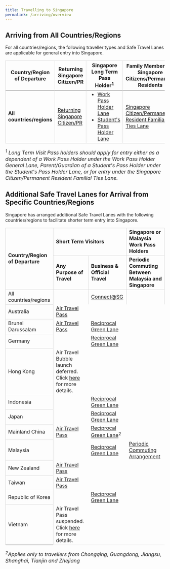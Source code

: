 ```yaml
---
title: Travelling to Singapore 
permalink: /arriving/overview
---
```


## Arriving from All Countries/Regions
For all countries/regions, the following traveller types and Safe Travel Lanes are applicable for general entry into Singapore. 

<table>
<thead>
  <tr>
    <th style="border-left:1px solid #D8D8D8;border-right:1px solid #D8D8D8;border-top:1px solid #D8D8D8;">Country/Region of Departure</th>
    <th style="border-right:1px solid #D8D8D8;border-top:1px solid #D8D8D8;">Returning Singapore Citizen/PR</th>
    <th style="border-right:1px solid #D8D8D8;border-top:1px solid #D8D8D8;">Singapore Long Term Pass Holder<sup>1</sup></th>
    <th style="border-right:1px solid #D8D8D8;border-top:1px solid #D8D8D8;">Family Members of Singapore Citizens/Permanent Residents</th>
  </tr>
</thead>
<tbody>
  <tr>
    <td style="border-left:1px solid #D8D8D8; border-right:1px solid #D8D8D8; border-bottom:1px solid #D8D8D8;"><b>All countries/regions</b></td>
    <td style="border-right:1px solid #D8D8D8;border-bottom:1px solid #D8D8D8;"><a href="/sc-pr/requirements-and-process">Returning Singapore Citizen/PR</a></td>
      <td style="border-right:1px solid #D8D8D8;border-bottom:1px solid #D8D8D8;"><ol style="margin-top:0px; margin-bottom:0px;">
<li style="font-size:1rem; list-style-type:disc; margin-top:0px; margin-bottom:0px;"><a href="/wphl/requirements-and-process">Work Pass Holder Lane</a> </li>
<li style="font-size:1rem; list-style-type:disc; margin-top:0px; margin-bottom:0px;"><a href="/stpl/requirements-and-process">Student's Pass Holder Lane</a></li>
  </ol></td>
   <!--  <td ><a href="/wphl/overview">Work Pass Holder Lane</a><br/><br/><a href="/stpl/overview">Student's Pass Holder Lane</a></td>-->
   <td style="border-right:1px solid #D8D8D8;border-bottom:1px solid #D8D8D8;"><a href="/scpr-familial-ties-lane/requirements-and-process">Singapore Citizen/Permanent Resident Familial Ties Lane</a></td>
  </tr>
 </tbody>
 </table>

<font size="3"> <i>
<sup>1</sup> Long Term Visit Pass holders should apply for entry either as a dependent of a Work Pass Holder under the Work Pass Holder General Lane, Parent/Guardian of a Student's Pass Holder under the Student's Pass Holder Lane, or for entry under the Singapore Citizen/Permanent Resident Familial Ties Lane.
 </i></font>

## Additional Safe Travel Lanes for Arrival from Specific Countries/Regions

Singapore has arranged additional Safe Travel Lanes with the following countries/regions to facilitate shorter term entry into Singapore.


<table>
 <tr>
  <td rowspan="2" style="border-left:1px solid #D8D8D8;border-right:1px solid #D8D8D8;border-top:1px solid #D8D8D8;"><b>Country/Region of Departure</b></td>
  <td colspan="2" style="border-left:1px solid #D8D8D8;border-right:1px solid #D8D8D8;border-top:1px solid #D8D8D8;"><b>Short Term Visitors</b></td>
  <td style="border-left:1px solid #D8D8D8;border-right:1px solid #D8D8D8;border-top:1px solid #D8D8D8;"><b>Singapore or Malaysia Work Pass Holders</b></td>
 </tr>
 <tr>
  <td style="border-right:1px solid #D8D8D8;border-top:1px solid #D8D8D8;"><b>Any Purpose of Travel </b></td>
  <td style="border-right:1px solid #D8D8D8;border-top:1px solid #D8D8D8;"><b>Business & Official Travel</b></td>
  <td style="border-right:1px solid #D8D8D8;border-top:1px solid #D8D8D8;"><b>Periodic Commuting Between Malaysia and Singapore</b></td>
 </tr>
  <tr>
  <td style="border-left:1px solid #D8D8D8;border-right:1px solid #D8D8D8;border-top:1px solid #D8D8D8;">All countries/regions</td>
  <td style="border-right:1px solid #D8D8D8;border-top:1px solid #D8D8D8;">&nbsp;</td>
  <td style="border-right:1px solid #D8D8D8;border-top:1px solid #D8D8D8;"><a href="https://safetravel.ica.gov.sg/connectsg/overview">Connect@SG</a></td>
  <td style="border-right:1px solid #D8D8D8;border-top:1px solid #D8D8D8;">&nbsp;</td>
 </tr>
 <tr>
  <td style="border-left:1px solid #D8D8D8;border-right:1px solid #D8D8D8;border-top:1px solid #D8D8D8;">Australia</td>
  <td><a href="/atp/requirements-and-process">Air Travel Pass</a></td>
  <td>&nbsp;</td>
  <td>&nbsp;</td>
 </tr>
  <tr>
  <td style="border-left:1px solid #D8D8D8;border-right:1px solid #D8D8D8;border-top:1px solid #D8D8D8;">Brunei Darussalam</td>
  <td><a href="/atp/requirements-and-process">Air Travel Pass</a></td>
  <td><a href="/rgl/requirements-and-process">Reciprocal Green Lane</a></td>
  <td>&nbsp;</td>
 </tr>
  <tr>
  <td style="border-left:1px solid #D8D8D8;border-right:1px solid #D8D8D8;border-top:1px solid #D8D8D8;">Germany</td>
  <td>&nbsp;</td>
  <td><a href="/rgl/requirements-and-process">Reciprocal Green Lane</a></td>
  <td>&nbsp;</td>
 </tr>
  <tr>
  <td style="border-left:1px solid #D8D8D8;border-right:1px solid #D8D8D8;border-top:1px solid #D8D8D8;">Hong Kong</td>
    <td>Air Travel Bubble launch deferred. Click <a href="/hongkong/atp/notice">here</a> for more details.</td>
  <td>&nbsp;</td>
  <td>&nbsp;</td>
 </tr>
  <tr>
  <td style="border-left:1px solid #D8D8D8;border-right:1px solid #D8D8D8;border-top:1px solid #D8D8D8;">Indonesia</td>
  <td>&nbsp;</td>
  <td><a href="/indonesia/rgl/requirements-and-process">Reciprocal Green Lane</a></td>
  <td>&nbsp;</td>
 </tr>
 <tr>
  <td style="border-left:1px solid #D8D8D8;border-right:1px solid #D8D8D8;border-top:1px solid #D8D8D8;">Japan</td>
  <td>&nbsp;</td>
  <td><a href="/rgl/requirements-and-process">Reciprocal Green Lane</a></td>
  <td>&nbsp;</td>
 </tr>
   <tr>
  <td style="border-left:1px solid #D8D8D8;border-right:1px solid #D8D8D8;border-top:1px solid #D8D8D8;">Mainland China</td>
  <td><a href="/atp/requirements-and-process">Air Travel Pass</a></td>
  <td><a href="/rgl/requirements-and-process">Reciprocal Green Lane</a><sup>2</sup></td>
  <td>&nbsp;</td>
 </tr>
 <tr>
  <td style="border-left:1px solid #D8D8D8;border-right:1px solid #D8D8D8;border-top:1px solid #D8D8D8;">Malaysia</td>
  <td>&nbsp;</td>
  <td><a href="/rgl/requirements-and-process">Reciprocal Green Lane</a></td>
  <td><a href="/pca/overview">Periodic Commuting Arrangement</a></td>
 </tr>
 <tr>
  <td style="border-left:1px solid #D8D8D8;border-right:1px solid #D8D8D8;border-top:1px solid #D8D8D8;">New Zealand</td>
  <td><a href="/atp/requirements-and-process">Air Travel Pass</a></td>
  <td>&nbsp;</td>
  <td>&nbsp;</td>
 </tr>
  <tr>
  <td style="border-left:1px solid #D8D8D8;border-right:1px solid #D8D8D8;border-top:1px solid #D8D8D8;">Taiwan</td>
  <td><a href="/atp/requirements-and-process">Air Travel Pass</a></td>
  <td>&nbsp;</td>
  <td>&nbsp;</td>
 </tr>
  <tr>
  <td style="border-left:1px solid #D8D8D8;border-right:1px solid #D8D8D8;border-top:1px solid #D8D8D8;">Republic of Korea</td>
  <td>&nbsp;</td>
  <td><a href="/rgl/requirements-and-process">Reciprocal Green Lane</a></td>
  <td>&nbsp;</td>
 </tr>
 <tr>
  <td style="border-left:1px solid #D8D8D8;border-right:1px solid #D8D8D8;border-top:1px solid #D8D8D8;"border-bottom:1px solid #D8D8D8;">Vietnam</td>
  <td style="border-bottom:1px solid #D8D8D8;">Air Travel Pass suspended. Click <a href="/vietnam/atp/notice">here</a> for more details.</td>
  <td style="border-bottom:1px solid #D8D8D8;">&nbsp;</td>
  <td style="border-bottom:1px solid #D8D8D8;">&nbsp;</td>
 </tr>
</table>

<font size="3"> <i><sup>2</sup>Applies only to travellers from Chongqing, Guangdong, Jiangsu, Shanghai, Tianjin and Zhejiang
</i></font>

<!--
|Country/Place of Departure | Any Purpose of Travel | Business & Official Travel | Periodic Commuting for Singapore or Malaysia Work Pass Holders|
|-------------|-------------------|-------------------|-------------|
|Australia| [Air Travel Pass](australia/atp/requirements-and-process) |  |  | 
|Brunei Darussalam| [Air Travel Pass](/brunei/atp/requirements-and-process) | [Reciprocal Green Lane](/rgl/overview)|  | 
|Mainland China | [Air Travel Pass](/china/atp/requirements-and-process) | [Reciprocal Green Lane](/rgl/overview)<sup>2</sup>|  |
|Germany|  | [Reciprocal Green Lane](/rgl/overview)| |
|Indonesia| | [Reciprocal Green Lane](/rgl/overview)| |
|Japan|  | [Reciprocal Green Lane](/rgl/overview)| |
|Malaysia|  | [Reciprocal Green Lane](/rgl/overview)|[Periodic Commuting Arrangement](/pca/overview)|
|New Zealand| [Air Travel Pass](newzealand/atp/requirements-and-process) |  | |
|Republic of Korea|  | [Reciprocal Green Lane](/rgl/overview)|  | 
|Vietnam| [Air Travel Pass](/vietnam/atp/requirements-and-process) |  |  |-->


